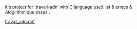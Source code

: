 it's project for 'travail-adn' with C language used list & arrays & Alogirithmique bases .

[travail_adn.pdf](https://github.com/kadik23/Travail-adn/files/10723210/travail_adn.pdf)
